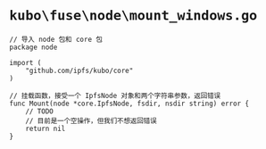 # `kubo\fuse\node\mount_windows.go`

```
// 导入 node 包和 core 包
package node

import (
    "github.com/ipfs/kubo/core"
)

// 挂载函数，接受一个 IpfsNode 对象和两个字符串参数，返回错误
func Mount(node *core.IpfsNode, fsdir, nsdir string) error {
    // TODO
    // 目前是一个空操作，但我们不想返回错误
    return nil
}
```